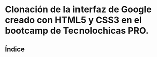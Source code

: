 # Clonación de la interfaz de Google creado con HTML5 y CSS3 en el bootcamp de Tecnolochicas PRO.

## Índice

